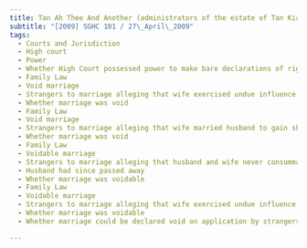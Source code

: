 ```yaml
---
title: Tan Ah Thee And Another (administrators of the estate of Tan Kiam Poh (alias Tan Gna 
subtitle: "[2009] SGHC 101 / 27\_April\_2009"
tags:
  - Courts and Jurisdiction
  - High court
  - Power
  - Whether High Court possessed power to make bare declarations of right
  - Family Law
  - Void marriage
  - Strangers to marriage alleging that wife exercised undue influence over husband to procure marriage
  - Whether marriage was void
  - Family Law
  - Void marriage
  - Strangers to marriage alleging that wife married husband to gain share in husband\'s estate
  - Whether marriage was void
  - Family Law
  - Voidable marriage
  - Strangers to marriage alleging that husband and wife never consummated marriage
  - Husband had since passed away
  - Whether marriage was voidable
  - Family Law
  - Voidable marriage
  - Strangers to marriage alleging that wife exercised undue influence over husband to procure marriage
  - Whether marriage was voidable
  - Whether marriage could be declared void on application by strangers to marriage

---
```


